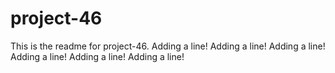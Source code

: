 # project-46

This is the readme for project-46.
Adding a line!
Adding a line!
Adding a line!
Adding a line!
Adding a line!
Adding a line!
